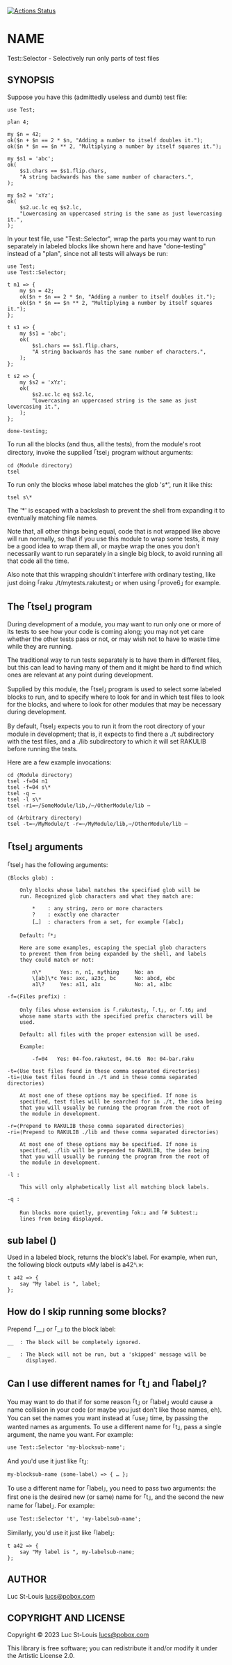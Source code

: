 [![Actions Status](https://github.com/lucs/Test-Selector/actions/workflows/test.yml/badge.svg)](https://github.com/lucs/Test-Selector/actions)

NAME
====

Test::Selector - Selectively run only parts of test files

SYNOPSIS
--------

Suppose you have this (admittedly useless and dumb) test file:

    use Test;

    plan 4;

    my $n = 42;
    ok($n + $n == 2 * $n, "Adding a number to itself doubles it.");
    ok($n * $n == $n ** 2, "Multiplying a number by itself squares it.");

    my $s1 = 'abc';
    ok(
        $s1.chars == $s1.flip.chars,
        "A string backwards has the same number of characters.",
    );

    my $s2 = 'xYz';
    ok(
        $s2.uc.lc eq $s2.lc,
        "Lowercasing an uppercased string is the same as just lowercasing it.",
    );

In your test file, use "Test::Selector", wrap the parts you may want to run separately in labeled blocks like shown here and have "done-testing" instead of a "plan", since not all tests will always be run:

    use Test;
    use Test::Selector;

    t n1 => {
        my $n = 42;
        ok($n + $n == 2 * $n, "Adding a number to itself doubles it.");
        ok($n * $n == $n ** 2, "Multiplying a number by itself squares it.");
    };

    t s1 => {
        my $s1 = 'abc';
        ok(
            $s1.chars == $s1.flip.chars,
            "A string backwards has the same number of characters.",
        );
    };

    t s2 => {
        my $s2 = 'xYz';
        ok(
            $s2.uc.lc eq $s2.lc,
            "Lowercasing an uppercased string is the same as just lowercasing it.",
        );
    };

    done-testing;

To run all the blocks (and thus, all the tests), from the module's root directory, invoke the supplied ｢tsel｣ program without arguments:

    cd ⟨Module directory⟩
    tsel

To run only the blocks whose label matches the glob 's*', run it like this:

    tsel s\*

The '*' is escaped with a backslash to prevent the shell from expanding it to eventually matching file names.

Note that, all other things being equal, code that is not wrapped like above will run normally, so that if you use this module to wrap some tests, it may be a good idea to wrap them all, or maybe wrap the ones you don't necessarily want to run separately in a single big block, to avoid running all that code all the time.

Also note that this wrapping shouldn't interfere with ordinary testing, like just doing ｢raku ./t/mytests.rakutest｣ or when using ｢prove6｣ for example.

The ｢tsel｣ program
------------------

During development of a module, you may want to run only one or more of its tests to see how your code is coming along; you may not yet care whether the other tests pass or not, or may wish not to have to waste time while they are running.

The traditional way to run tests separately is to have them in different files, but this can lead to having many of them and it might be hard to find which ones are relevant at any point during development.

Supplied by this module, the ｢tsel｣ program is used to select some labeled blocks to run, and to specify where to look for and in which test files to look for the blocks, and where to look for other modules that may be necessary during development.

By default, ｢tsel｣ expects you to run it from the root directory of your module in development; that is, it expects to find there a ./t subdirectory with the test files, and a ./lib subdirectory to which it will set RAKULIB before running the tests.

Here are a few example invocations:

    cd ⟨Module directory⟩
    tsel -f=04 n1
    tsel -f=04 s\*
    tsel -q ⋯
    tsel -l s\*
    tsel -ri=⋯/SomeModule/lib,/⋯/OtherModule/lib ⋯

    cd ⟨Arbitrary directory⟩
    tsel -t=⋯/MyModule/t -r=⋯/MyModule/lib,⋯/OtherModule/lib ⋯

｢tsel｣ arguments
----------------

｢tsel｣ has the following arguments:

    ⟨Blocks glob⟩ :

        Only blocks whose label matches the specified glob will be
        run. Recognized glob characters and what they match are:

            *    : any string, zero or more characters
            ?    : exactly one character
            […]  : characters from a set, for example ｢[abc]｣

        Default: ｢*｣

        Here are some examples, escaping the special glob characters
        to prevent them from being expanded by the shell, and labels
        they could match or not:

            n\*      Yes: n, n1, nything     No: an
            \[ab]\*c Yes: axc, a23c, bc      No: abcd, ebc
            a1\?     Yes: a11, a1x           No: a1, a1bc

    -f=⟨Files prefix⟩ :

        Only files whose extension is ｢.rakutest｣, ｢.t｣, or ｢.t6｣ and
        whose name starts with the specified prefix characters will be
        used.

        Default: all files with the proper extension will be used.

        Example:

            -f=04   Yes: 04-foo.rakutest, 04.t6  No: 04-bar.raku

    -t=⟨Use test files found in these comma separated directories⟩
    -ti=⟨Use test files found in ./t and in these comma separated directories⟩

        At most one of these options may be specified. If none is
        specified, test files will be searched for in ./t, the idea being
        that you will usually be running the program from the root of
        the module in development.

    -r=⟨Prepend to RAKULIB these comma separated directories⟩
    -ri=⟨Prepend to RAKULIB ./lib and these comma separated directories⟩

        At most one of these options may be specified. If none is
        specified, ./lib will be prepended to RAKULIB, the idea being
        that you will usually be running the program from the root of
        the module in development.

    -l :

        This will only alphabetically list all matching block labels.

    -q :

        Run blocks more quietly, preventing ｢ok:｣ and ｢# Subtest:｣
        lines from being displayed.

sub label ()
------------

Used in a labeled block, returns the block's label. For example, when run, the following block outputs «My label is a42␤»:

    t a42 => {
        say "My label is ", label;
    };

How do I skip running some blocks?
----------------------------------

Prepend ｢__｣ or ｢_｣ to the block label:

    __  : The block will be completely ignored.

    _   : The block will not be run, but a 'skipped' message will be
          displayed.

Can I use different names for ｢t｣ and ｢label｣?
----------------------------------------------

You may want to do that if for some reason ｢t｣ or ｢label｣ would cause a name collision in your code (or maybe you just don't like those names, eh). You can set the names you want instead at ｢use｣ time, by passing the wanted names as arguments. To use a different name for ｢t｣, pass a single argument, the name you want. For example:

    use Test::Selector 'my-blocksub-name';

And you'd use it just like ｢t｣:

    my-blocksub-name ⟨some-label⟩ => { … };

To use a different name for ｢label｣, you need to pass two arguments: the first one is the desired new (or same) name for ｢t｣, and the second the new name for ｢label｣. For example:

    use Test::Selector 't', 'my-labelsub-name';

Similarly, you'd use it just like ｢label｣:

    t a42 => {
        say "My label is ", my-labelsub-name;
    };

AUTHOR
------

Luc St-Louis <lucs@pobox.com>

COPYRIGHT AND LICENSE
---------------------

Copyright © 2023 Luc St-Louis <lucs@pobox.com>

This library is free software; you can redistribute it and/or modify it under the Artistic License 2.0.

